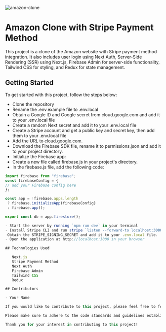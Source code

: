 ![amazon-clone](https://amazon-clone13.vercel.app/amzon-clone-img.png)

# Amazon Clone with Stripe Payment Method

This project is a clone of the Amazon website with Stripe payment method integration. It also includes user login using Next Auth, Server-Side Rendering (SSR) using Next.js, Firebase Admin for server-side functionality, Tailwind CSS for styling, and Redux for state management.

## Getting Started

To get started with this project, follow the steps below:

- Clone the repository
- Rename the .env.example file to .env.local
- Obtain a Google ID and Google secret from cloud.google.com and add it to your .env.local file
- Create a random Next secret and add it to your .env.local file
- Create a Stripe account and get a public key and secret key, then add them to your .env.local file
- Add the URL to cloud.google.com.
- Download the Firebase SDK file, rename it to permissions.json and add it to your project directory.
- Initialize the Firebase app:
- Create a new file called firebase.js in your project's directory.
- In the firebase.js file, add the following code:
 ```javascript 
 import firebase from "firebase";
 const firebaseConfig = {
// add your Firebase config here
};

const app = !firebase.apps.length
  ? firebase.initializeApp(firebaseConfig)
  : firebase.app();

export const db = app.firestore();

- Start the server by running `npm run dev` in your terminal
- Install Stripe CLI and run stripe `listen --forward-to localhost:3000` in a new terminal window
  Obtain the STRIPE_SIGNING_SECRET and add it to your .env.local file.
- Open the application at http://localhost:3000 in your browser

## Technologies Used

    Next.js
    Stripe Payment Method
    Next Auth
    Firebase Admin
    Tailwind CSS
    Redux

## Contributors

- Your Name

If you would like to contribute to this project, please feel free to fork the repository and submit a pull request with your changes. We welcome any contributions, including bug fixes, new features, and documentation improvements.

Please make sure to adhere to the code standards and guidelines established in the project. Also, ensure that your changes are well-tested and do not introduce any breaking changes.

Thank you for your interest in contributing to this project!

